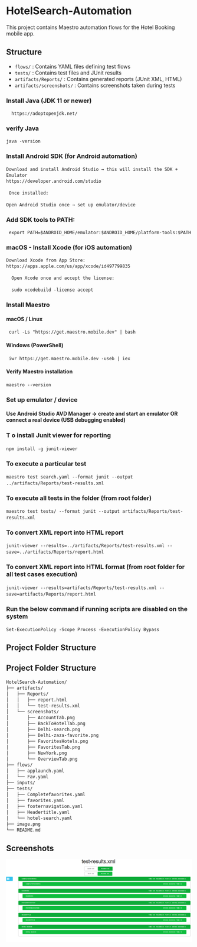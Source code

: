 # HotelSearch-Automation

This project contains Maestro automation flows for the Hotel Booking mobile app.

## Structure
- `flows/` : Contains YAML files defining test flows
- `tests/` : Contains test files and JUnit results
- `artifacts/Reports/` : Contains generated reports (JUnit XML, HTML)
- `artifacts/screenshots/` : Contains screenshots taken during tests

### Install Java (JDK 11 or newer)
      https://adoptopenjdk.net/

### verify Java
    java -version
### Install Android SDK (for Android automation)
    Download and install Android Studio → this will install the SDK + Emulator
    https://developer.android.com/studio

     Once installed:

    Open Android Studio once → set up emulator/device

### Add SDK tools to PATH:
     export PATH=$ANDROID_HOME/emulator:$ANDROID_HOME/platform-tools:$PATH

### macOS - Install Xcode (for iOS automation)
    Download Xcode from App Store:
    https://apps.apple.com/us/app/xcode/id497799835

      Open Xcode once and accept the license:

      sudo xcodebuild -license accept

###  Install Maestro

#### macOS / Linux
     curl -Ls "https://get.maestro.mobile.dev" | bash
#### Windows (PowerShell)
     iwr https://get.maestro.mobile.dev -useb | iex
####   Verify Maestro installation
    maestro --version
### Set up emulator / device
#### Use Android Studio AVD Manager → create and start an emulator OR connect a real device (USB debugging enabled)

### T o install Junit viewer for reporting
 `npm install -g junit-viewer`


### To execute a particular test
`maestro test search.yaml --format junit --output ../artifacts/Reports/test-results.xml`

### To execute all tests in the folder (from root folder)
`maestro test tests/ --format junit --output artifacts/Reports/test-results.xml`

### To convert XML report into HTML report
`junit-viewer --results=../artifacts/Reports/test-results.xml --save=../artifacts/Reports/report.html`

### To convert XML report into HTML format (from root folder for all test cases execution)
`junit-viewer --results=artifacts/Reports/test-results.xml --save=artifacts/Reports/report.html` 

### Run the below command if running scripts are disabled on the system
`Set-ExecutionPolicy -Scope Process -ExecutionPolicy Bypass`


## Project Folder Structure

## Project Folder Structure

```plaintext
HotelSearch-Automation/
├── artifacts/
│   ├── Reports/
│   │   ├── report.html
│   │   └── test-results.xml
│   └── screenshots/
│       ├── AccountTab.png
│       ├── BackToHotelTab.png
│       ├── Delhi-search.png
│       ├── Delhi-zaza-favorite.png
│       ├── FavoritesHotels.png
│       ├── FavoritesTab.png
│       ├── NewYork.png
│       └── OverviewTab.png
├── flows/
│   ├── applaunch.yaml
│   └── Fav.yaml
├── inputs/
├── tests/
│   ├── Completefavorites.yaml
│   ├── favorites.yaml
│   ├── footernavigation.yaml
│   ├── Headertitle.yaml
│   └── hotel-search.yaml
├── image.png
└── README.md
```
## Screenshots

![alt text](artifacts/screenshots/image.png)